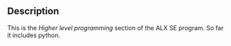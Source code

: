 ## Description
This is the _Higher level programming_ section of the ALX SE program. So far it includes python.

